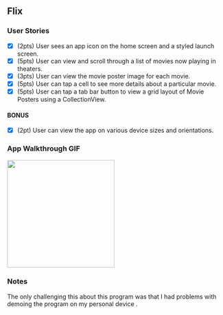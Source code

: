 ## Flix 

### User Stories

- [x] (2pts) User sees an app icon on the home screen and a styled launch screen.
- [x] (5pts) User can view and scroll through a list of movies now playing in theaters.
- [x] (3pts) User can view the movie poster image for each movie.
- [x] (5pts) User can tap a cell to see more details about a particular movie.
- [x] (5pts) User can tap a tab bar button to view a grid layout of Movie Posters using a CollectionView.

#### BONUS
- [x] (2pt) User can view the app on various device sizes and orientations.

### App Walkthrough GIF
<img src="https://recordit.co/No3um9QLbg" width=250><br>





### Notes
The only challenging this about this program was that I had problems with demoing the program on my personal device . 
